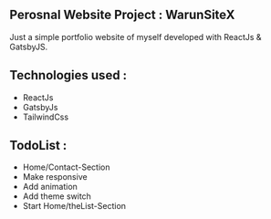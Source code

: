 ## Perosnal Website Project : WarunSiteX

Just a simple portfolio website of myself developed with ReactJs & GatsbyJS.

## Technologies used :

- ReactJs
- GatsbyJs
- TailwindCss

## TodoList :

- Home/Contact-Section
- Make responsive
- Add animation
- Add theme switch
- Start Home/theList-Section
